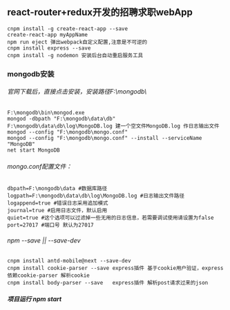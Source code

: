 ## react-router+redux开发的招聘求职webApp
`cnpm install -g create-react-app --save`<br>
`create-react-app myAppName`<br>
`npm run eject 弹出webpack自定义配置,注意是不可逆的`<br>
`cnpm install express --save`<br>
`cnpm install -g nodemon 安装后台自动重启服务工具`

### mongodb安装
###### 官网下载后，直接点击安装，安装路径F:\mongodb\
`F:\mongodb\bin\mongod.exe`<br>
 `mongod -dbpath "F:\mongodb\data\db"`<br>
 `F:\mongodb\data\db\log\MongoDB.log 建一个空文件MongoDB.log 作日志输出文件`<br>
 `mongod --config "F:\mongodb\mongo.conf"`<br>
 `mongod --config "F:\mongodb\mongo.conf" --install --serviceName "MongoDB"`<br>
` net start MongoDB `

###### mongo.conf配置文件：
`dbpath=F:\mongodb\data #数据库路径`<br>
`logpath=F:\mongodb\data\db\log\MongoDB.log #日志输出文件路径`<br>
`logappend=true #错误日志采用追加模式`<br>
`journal=true #启用日志文件，默认启用`<br>
`quiet=true #这个选项可以过滤掉一些无用的日志信息，若需要调试使用请设置为false`<br>
`port=27017 #端口号 默认为27017`

###### npm --save || --save-dev
`cnpm install antd-mobile@next --save-dev`<br>
`cnpm install cookie-parser --save express插件 基于cookie用户验证，express依赖cookie-parser 解析cookie`<br>
`cnpm install body-parser --save   express插件 解析post请求过来的json`<br>

##### 项目运行 npm start